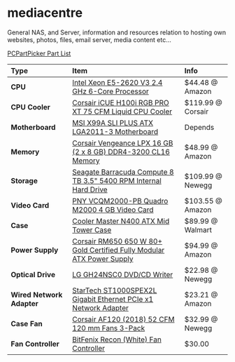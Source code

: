 # mediacentre
General NAS, and Server, information and resources relation to hosting own websites, photos, files, email server, media content etc...

[PCPartPicker Part List](https://pcpartpicker.com/list/LsM7jZ)

Type|Item|Info
:----|:----|:----
**CPU** | [Intel Xeon E5-2620 V3 2.4 GHz 6-Core Processor](https://pcpartpicker.com/product/fdnG3C/intel-cpu-bx80644e52620v3) | $44.48 @ Amazon
**CPU Cooler** | [Corsair iCUE H100i RGB PRO XT 75 CFM Liquid CPU Cooler](https://pcpartpicker.com/product/B6pmP6/corsair-icue-h100i-rgb-pro-xt-75-cfm-liquid-cpu-cooler-cw-9060043-ww) | $119.99 @ Corsair 
**Motherboard** | [MSI X99A SLI PLUS ATX LGA2011-3 Motherboard](https://pcpartpicker.com/product/wVYWGX/msi-motherboard-x99asliplus) | Depends
**Memory** | [Corsair Vengeance LPX 16 GB (2 x 8 GB) DDR4-3200 CL16 Memory](https://pcpartpicker.com/product/p6RFf7/corsair-memory-cmk16gx4m2b3200c16) | $48.99 @ Amazon 
**Storage** | [Seagate Barracuda Compute 8 TB 3.5" 5400 RPM Internal Hard Drive](https://pcpartpicker.com/product/2ycG3C/seagate-barracuda-compute-8-tb-35-5400rpm-internal-hard-drive-st8000dm004) | $109.99 @ Newegg 
**Video Card** | [PNY VCQM2000-PB Quadro M2000 4 GB Video Card](https://pcpartpicker.com/product/27RFf7/pny-quadro-m2000-4gb-video-card-vcqm2000-pb) | $103.55 @ Amazon 
**Case** | [Cooler Master N400 ATX Mid Tower Case](https://pcpartpicker.com/product/wNrG3C/cooler-master-case-nse400kkn2) | $89.99 @ Walmart 
**Power Supply** | [Corsair RM650 650 W 80+ Gold Certified Fully Modular ATX Power Supply](https://pcpartpicker.com/product/CRC48d/corsair-rm650-650-w-80-gold-certified-fully-modular-atx-power-supply-cp-9020233-na) | $94.99 @ Amazon 
**Optical Drive** | [LG GH24NSC0 DVD/CD Writer](https://pcpartpicker.com/product/CcCrxr/lg-optical-drive-gh24nsc0) | $22.98 @ Newegg 
**Wired Network Adapter** | [StarTech ST1000SPEX2L Gigabit Ethernet PCIe x1 Network Adapter](https://pcpartpicker.com/product/kFQypg/startech-wired-network-card-st1000spex2l) | $23.21 @ Amazon 
**Case Fan** | [Corsair AF120 (2018) 52 CFM 120 mm Fans 3-Pack](https://pcpartpicker.com/product/zs3H99/corsair-af120-led-2018-blue-52-cfm-120-mm-fans-co-9050084-ww) | $32.99 @ Newegg 
**Fan Controller** | [BitFenix Recon (White) Fan Controller](https://pcpartpicker.com/product/FTXfrH/bitfenix-fan-controller-bfarcnwsrp) | $30.00  
